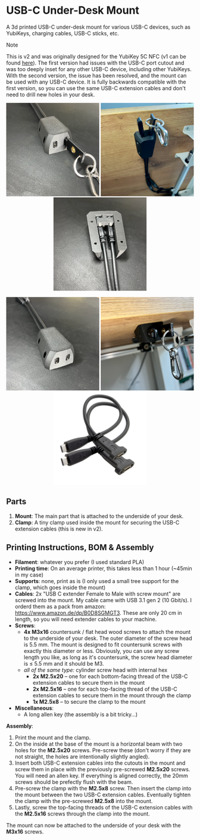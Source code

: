 # USB-C Under-Desk Mount

A 3d printed USB-C under-desk mount for various USB-C devices, such as YubiKeys, charging cables, USB-C sticks, etc.

> [!NOTE]
> This is v2 and was originally designed for the YubiKey 5C NFC (v1 can be found [here](../YubiKey-under-desk-mount/README.md)).
> The first version had issues with the USB-C port cutout and was too deeply inset for any other USB-C device, including other YubiKeys.
> With the second version, the issue has been resolved, and the mount can be used with any USB-C device.
> It is fully backwards compatible with the first version, so you can use the same USB-C extension cables
> and don't need to drill new holes in your desk.

<p align="center">
    <img
        src="./assets/top_view_1.png"
        alt="Top view of the mount"
        title="Top view of the mount"
        width="250"
        height="250"
    />
    <img
        src="./assets/mounted_view_1.png"
        alt="View when mounted under a desk"
        title="View when mounted under a desk"
        width="250"
        height="250"
    />
    <img
        src="./assets/inside_view.png"
        alt="View inside the mount"
        title="View inside the mount"
        width="250"
        height="250"
    />

</p>

<p align="center">
    <img
        src="./assets/top_view_2.png"
        alt="Top view of the mount"
        title="Top view of the mount"
        width="250"
        height="250"
    />
    <img
        src="./assets/mounted_view_2.png"
        alt="View when mounted under a desk"
        title="View when mounted under a desk"
        width="250"
        height="250"
    />
    <img
        src="./assets/usb_extension_cable.jpg"
        alt="UBS C extension cables"
        title="USB C extension cables orderd from amazon, originally for PCI cover plates"
        width="250"
        height="250"
    />
</p>

## Parts

1. **Mount**: The main part that is attached to the underside of your desk.
2. **Clamp**: A tiny clamp used inside the mount for securing the USB-C extension cables (this is new in v2).

## Printing Instructions, BOM & Assembly

- **Filament**: whatever you prefer (I used standard PLA)
- **Printing time**: On an average printer, this takes less than 1 hour (~45min in my case)
- **Supports**: none, print as is (I only used a small tree support for the clamp, which goes inside the mount)
- **Cables**: 2x "USB C extender Female to Male with screw mount" are screwed into the mount. My cable came with USB 3.1 gen 2 (10 Gbit/s). I orderd them as a pack from amazon: https://www.amazon.de/dp/B0D8SGMGT3. These are only 20 cm in length, so you will need extender cables to your machine.
- **Screws**:
    - **4x M3x16** countersunk / flat head wood screws to attach the mount to the underside of your desk. The outer diameter of the screw head is 5.5 mm. The mount is designed to fit countersunk screws with exactly this diameter or less. Obviously, you can use any screw length you like, as long as it's countersunk, the screw head diameter is ≤ 5.5 mm and it should be M3.
    - *all of the same type:* cylinder screw head with internal hex
        - **2x M2.5x20** – one for each bottom-facing thread of the USB-C extension cables to secure them in the mount
        - **2x M2.5x16** – one for each top-facing thread of the USB-C extension cables to secure them in the mount through the clamp
        - **1x M2.5x8** – to secure the clamp to the mount
- **Miscellaneous**:
    - A long allen key (the assembly is a bit tricky…)



**Assembly**:
1. Print the mount and the clamp.
1. On the inside at the base of the mount is a horizontal beam with two holes for the **M2.5x20** screws. Pre-screw these (don't worry if they are not straight, the holes are intentionally slightly angled).
1. Insert both USB-C extension cables into the cutouts in the mount and screw them in place with the previously pre-screwed **M2.5x20** screws. You will need an allen key. If everything is aligned correctly, the 20mm screws should be prefectly flush with the beam.
1. Pre-screw the clamp with the **M2.5x8** screw. Then insert the clamp into the mount between the two USB-C extension cables. Eventually tighten the clamp with the pre-screwed **M2.5x8** into the mount.
1. Lastly, screw the top-facing threads of the USB-C extension cables with the **M2.5x16** screws through the clamp into the mount.

The mount can now be attached to the underside of your desk with the **M3x16** screws.
